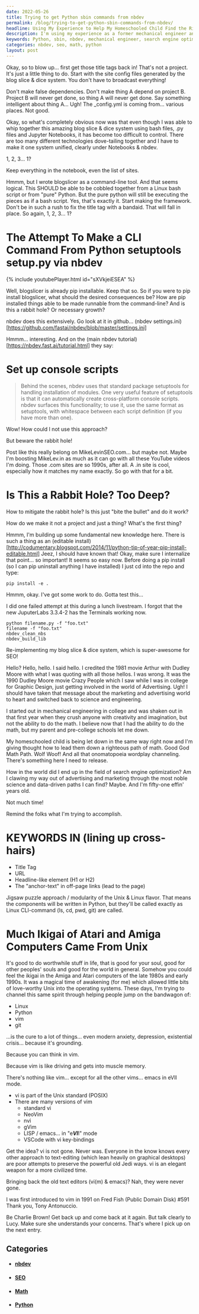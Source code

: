 ```yaml
---
date: 2022-05-26
title: Trying to get Python sbin commands from nbdev
permalink: /blog/trying-to-get-python-sbin-commands-from-nbdev/
headline: Using My Experience to Help My Homeschooled Child Find the Right Path with Python and JupyterLabs
description: I'm using my experience as a former mechanical engineer and current search engine optimization expert to help my homeschooled child find the right path. I'm re-implementing my blog slice & dice system with Python, JupyterLabs 3.3.4-2, and setuptools setup.py to make a command-line interface (CLI) command. With this jigsaw puzzle approach, I'm hoping to make the most of my time and help my child find
keywords: Python, sbin, nbdev, mechanical engineer, search engine optimization, homeschooled, re-implementing, blog slice & dice, JupyterLabs, setuptools, setup.py, CLI, command-line interface, jigsaw puzzle, college career, math, SEO, fifty-one
categories: nbdev, seo, math, python
layout: post
---
```


Okay, so to blow up... first get those title tags back in! That's not a
project. It's just a little thing to do. Start with the site config files
generated by the blog slice & dice system. You don't have to broadcast
everything!

Don't make false dependencies. Don't make thing A depend on project B. Project
B will never get done, so thing A will never get done. Say something
intelligent about thing A... Ugh! The \_config.yml is coming from... various
places. Not good.

Okay, so what's completely obvious now was that even though I was able to whip
together this amazing blog slice & dice system using bash files, .py files and
Jupyter Notebooks, it has become too difficult to control. There are too many
different technologies dove-tailing together and I have to make it one system
unified, clearly under Notebooks & nbdev.

1, 2, 3... 1?

Keep everything in the notebook, even the list of sites.

Hmmm, but I wrote blogslicer as a command-line tool. And that seems logical.
This SHOULD be able to be cobbled together from a Linux bash script or from
"pure" Python. But the pure python will still be executing the pieces as if a
bash script. Yes, that's exactly it. Start making the framework. Don't be in
such a rush to fix the title tag with a bandaid. That will fall in place. So
again, 1, 2, 3... 1?

# The Attempt To Make a CLI Command From Python setuptools setup.py via nbdev

{% include youtubePlayer.html id="sXVkjeiESEA" %}

Well, blogslicer is already pip installable. Keep that so. So if you were to
pip install blogslicer, what should the desired consequences be? How are pip
installed things able to be made runnable from the command-line? And is this a
rabbit hole? Or necessary growth?

nbdev does this extensively. Go look at it in github...
(nbdev settings.ini)[https://github.com/fastai/nbdev/blob/master/settings.ini]

Hmmm... interesting. And on the (main nbdev tutorial)[https://nbdev.fast.ai/tutorial.html]
they say:

# Set up console scripts

> Behind the scenes, nbdev uses that standard package setuptools for handling
> installation of modules. One very useful feature of setuptools is that it can
> automatically create cross-platform console scripts. nbdev surfaces this
> functionality; to use it, use the same format as setuptools, with whitespace
> between each script definition (if you have more than one).

Wow! How could I not use this approach?

But beware the rabbit hole!

Post like this really belong on MikeLevinSEO.com... but maybe not. Maybe I'm
boosting MikeLev.in as much as it can go with all these YouTube videos I'm
doing. Those .com sites are so 1990s, after all. A .in site is cool, especially
how it matches my name exactly. So go with that for a bit.

# Is This a Rabbit Hole? Too Deep?

How to mitigate the rabbit hole? Is this just "bite the bullet" and do it work?

How do we make it not a project and just a thing? What's the first thing?

Hmmm, I'm building up some fundamental new knowledge here. There is such a
thing as an (editable
install)[http://codumentary.blogspot.com/2014/11/python-tip-of-year-pip-install-editable.html]
Jeez, I should have known that! Okay, make sure I internalize that point... so
important! It seems so easy now. Before doing a pip install (so I can pip
uninstall anything I have installed) I just cd into the repo and type:

    pip install -e .

Hmmm, okay. I've got some work to do. Gotta test this...

I did one failed attempt at this during a lunch livestream. I forgot that the
new JuputerLabs 3.3.4-2 has the Terminals working now.

    python filename.py -f "foo.txt"
    filename -f "foo.txt"
    nbdev_clean_nbs
    nbdev_build_lib

Re-implementing my blog slice & dice system, which is super-awesome for SEO!

Hello? Hello, hello. I said hello. I credited the 1981 movie Arthur with Dudley
Moore with what I was quoting with all those hellos. I was wrong. It was the
1990 Dudley Moore movie Crazy People which I saw while I was in college for
Graphic Design, just getting involved in the world of Advertising. Ugh! I
should have taken that message about the marketing and advertising world to
heart and switched back to science and engineering.

I started out in mechanical engineering in college and was shaken out in that
first year when they crush anyone with creativity and imagination, but not the
ability to do the math. I believe now that I had the ability to do the math,
but my parent and pre-college schools let me down.

My homeschooled child is being let down in the same way right now and I'm
giving thought how to lead them down a righteous path of math. Good God Math
Path. Wolf Woof! And all that onomatopoeia wordplay channeling. There's
something here I need to release.

How in the world did I end up in the field of search engine optimization? Am I
clawing my way out of advertising and marketing through the most noble science
and data-driven paths I can find? Maybe. And I'm fifty-one effin' years old.

Not much time!

Remind the folks what I'm trying to accomplish.

# KEYWORDS IN (lining up cross-hairs)
- Title Tag
- URL
- Headline-like element (H1 or H2)
- The "anchor-text" in off-page links (lead to the page)

Jigsaw puzzle approach / modularity of the Unix & Linux flavor. That means the
components will be written in Python, but they'll be called exactly as Linux
CLI-command (ls, cd, pwd, git) are called.

# Much Ikigai of Atari and Amiga Computers Came From Unix

It's good to do worthwhile stuff in life, that is good for your soul, good for
other peoples' souls and good for the world in general. Somehow you could feel
the ikigai in the Amiga and Atari computers of the late 1980s and early 1990s.
It was a magical time of awakening (for me) which allowed little bits of
love-worthy Unix into the operating systems. These days, I'm trying to channel
this same spirit through helping people jump on the bandwagon of:

- Linux
- Python
- vim
- git

...is the cure to a lot of things... even modern anxiety, depression,
existential crisis... because it's grounding.

Because you can think in vim.

Because vim is like driving and gets into muscle memory.

There's nothing like vim... except for all the other vims... emacs in eVIl
mode.

- vi is part of the Unix standard (POSIX)
- There are many versions of vim
  - standard vi
  - NeoVim
  - nvi
  - gVim
  - LISP / emacs... in "e***VI***l" mode
  - VSCode with vi key-bindings

Get the idea? vi is not gone. Never was. Everyone in the know knows every other
approach to text-editing (which lean heavily on graphical desktops) are poor
attempts to preserve the powerful old Jedi ways. vi is an elegant weapon for a
more civilized time.

Bringing back the old text editors (vi(m) & emacs)? Nah, they were never gone.

I was first introduced to vim in 1991 on Fred Fish (Public Domain Disk) #591
Thank you, Tony Antonuccio.

Be Charlie Brown! Get back up and come back at it again. But talk clearly to
Lucy. Make sure she understands your concerns. That's where I pick up on the
next entry.

## Categories

<ul>
<li><h4><a href='/nbdev/'>nbdev</a></h4></li>
<li><h4><a href='/seo/'>SEO</a></h4></li>
<li><h4><a href='/math/'>Math</a></h4></li>
<li><h4><a href='/python/'>Python</a></h4></li></ul>